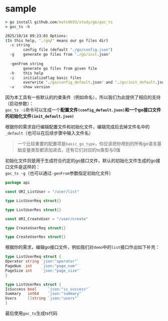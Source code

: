 # sample

```cmd
> go install github.com/mats9693/study/go/goc_ts
> goc_ts -h

2025/10/14 09:23:03 Options: 
(In this help, './go/' means our go files dir)
  -c string
        config file (default "./go/config.json")
  -g    generate go files from './go/init.json'
        
  -genFrom string
        generate go files from given file
  -h    this help
  -i    initializeFlag basic files
        overwrite './go/config_default.json' and './go/init_default.json'
  -v    show version
```

因为本工具有一些默认的约束条件（例如命名），所以我们为此提供了相应的支持（启动参数）：  
`goc_ts -i`命令可以生成一个**配置文件`(config_default.json)`**和一个**go接口文件的初始化文件`(init_default.json)`**

根据你的需求自行编辑配置文件和初始化文件，编辑完成后去掉文件名中的`_default`（也可以在后续步骤中输入文件名）
> 一个比较重要的配置项是`basic_go_type`，你应该把你用到的所有go语言基础变量类型都添加进去，还有它们对应的ts类型与0值

初始化文件则是用于生成符合约定的go接口文件，默认的初始化文件生成的go接口文件是这样的：  
`goc_ts -g`（也可以通过`-genFrom`参数指定初始化文件）

```go
package api

const URI_ListUser = "/user/list"

type ListUserReq struct{}

type ListUserRes struct{}

const URI_CreateUser = "/user/create"

type CreateUserReq struct{}

type CreateUserRes struct{}
```

根据你的需求，编辑go接口文件，例如我们对`demo`中的`list`接口作出如下补充：

```go
type ListUserReq struct {
Operator string `json:"operator"`
PageNum  int    `json:"page_num"`
PageSize int    `json:"page_size"`
}

type ListUserRes struct {
IsSuccess bool     `json:"is_success"`
Summary   int64    `json:"summary"`
Users     []string `json:"users"`
}
```

最后使用`goc_ts`生成ts代码
